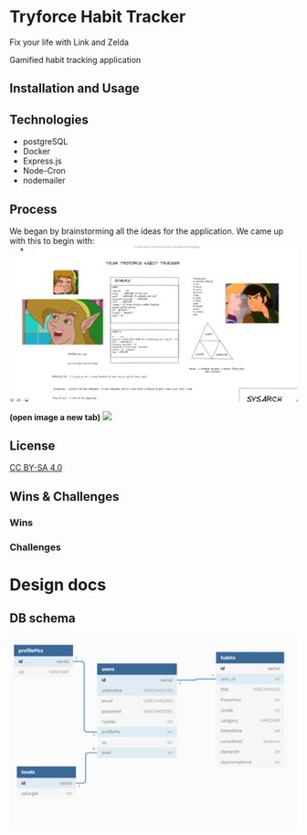 # Tryforce Habit Tracker
Fix your life with Link and Zelda

Gamified habit tracking application

## Installation and Usage

## Technologies
* postgreSQL
* Docker
* Express.js
* Node-Cron
* nodemailer

## Process
We began by brainstorming all the ideas for the application. We came up with this to begin with:
![](GHimages/beginnings1.png)

**(open image a new tab)**
![](GHimages/overallcanvasopaque.png)

## License
[CC BY-SA 4.0](https://creativecommons.org/licenses/by-sa/4.0/)

## Wins & Challenges
### Wins
### Challenges





# Design docs
## DB schema

![](GHimages/schema.png)

